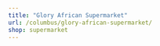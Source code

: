 ```yaml
---
title: "Glory African Supermarket"
url: /columbus/glory-african-supermarket/
shop: supermarket
---
```

